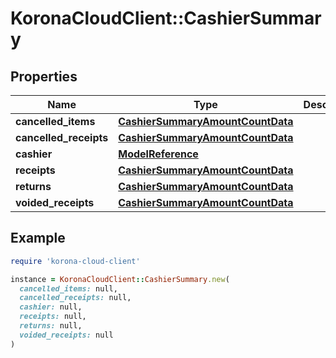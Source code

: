 # KoronaCloudClient::CashierSummary

## Properties

| Name | Type | Description | Notes |
| ---- | ---- | ----------- | ----- |
| **cancelled_items** | [**CashierSummaryAmountCountData**](CashierSummaryAmountCountData.md) |  | [optional] |
| **cancelled_receipts** | [**CashierSummaryAmountCountData**](CashierSummaryAmountCountData.md) |  | [optional] |
| **cashier** | [**ModelReference**](ModelReference.md) |  | [optional] |
| **receipts** | [**CashierSummaryAmountCountData**](CashierSummaryAmountCountData.md) |  | [optional] |
| **returns** | [**CashierSummaryAmountCountData**](CashierSummaryAmountCountData.md) |  | [optional] |
| **voided_receipts** | [**CashierSummaryAmountCountData**](CashierSummaryAmountCountData.md) |  | [optional] |

## Example

```ruby
require 'korona-cloud-client'

instance = KoronaCloudClient::CashierSummary.new(
  cancelled_items: null,
  cancelled_receipts: null,
  cashier: null,
  receipts: null,
  returns: null,
  voided_receipts: null
)
```

